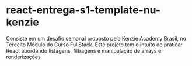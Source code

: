 # react-entrega-s1-template-nu-kenzie

Consiste em um desafio semanal proposto pela Kenzie Academy Brasil, no Terceito Módulo do Curso FullStack.
Este projeto tem o intuito de praticar React abordando listagens, filtragens e manipulação de arrays e renderizações.
